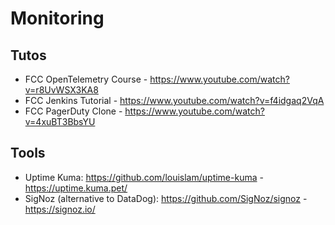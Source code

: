 # Monitoring

## Tutos

* FCC OpenTelemetry Course - https://www.youtube.com/watch?v=r8UvWSX3KA8
* FCC Jenkins Tutorial - https://www.youtube.com/watch?v=f4idgaq2VqA
* FCC PagerDuty Clone - https://www.youtube.com/watch?v=4xuBT3BbsYU

## Tools

* Uptime Kuma: https://github.com/louislam/uptime-kuma - https://uptime.kuma.pet/
* SigNoz (alternative to DataDog): https://github.com/SigNoz/signoz - https://signoz.io/
